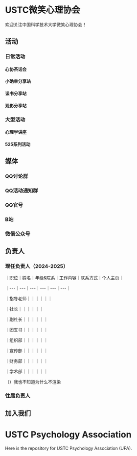 
# USTC微笑心理协会 
欢迎关注中国科学技术大学微笑心理协会！

## 活动
### 日常活动
#### 心协茶话会
#### 小确幸分享站
#### 读书分享站
#### 观影分享站

### 大型活动
#### 心理学讲座
#### 525系列活动

## 媒体
### QQ讨论群
### QQ活动通知群
### QQ官号
### B站
### 微信公众号


## 负责人
### 现任负责人（2024-2025）


｜职位｜姓名｜年级&院系｜工作内容｜联系方式｜个人主页｜

｜---｜---｜---｜---｜---｜---｜

｜指导老师｜｜｜｜｜｜

｜社长｜｜｜｜｜｜

｜副社长｜｜｜｜｜｜

｜团支书｜｜｜｜｜｜

｜组织部｜｜｜｜｜｜

｜宣传部｜｜｜｜｜｜

｜财务部｜｜｜｜｜｜

｜学术部｜｜｜｜｜｜

（）我也不知道为什么不渲染
  
### 往届负责人

## 加入我们


# USTC Psychology Association
Here is the repository for USTC Psychology Association (UPA).
